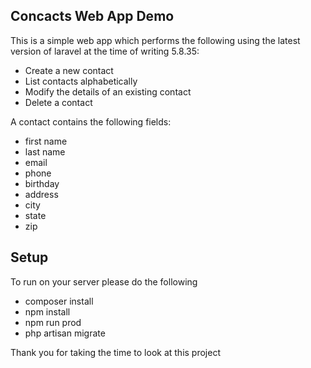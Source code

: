## Concacts Web App Demo

This is a simple web app which performs the following using the latest version of laravel at the time of writing 5.8.35:

- Create a new contact
- List contacts alphabetically
- Modify the details of an existing contact
- Delete a contact

A contact contains the following fields:
- first name
- last name
- email
- phone
- birthday
- address
- city
- state
- zip

## Setup
To run on your server please do the following
- composer install
- npm install
- npm run prod
- php artisan migrate

Thank you for taking the time to look at this project
